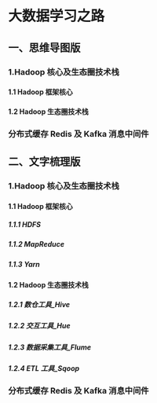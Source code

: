 # 大数据学习之路
## 一、思维导图版
### 1.Hadoop 核心及生态圈技术栈
#### 1.1 Hadoop 框架核心
#### 1.2 Hadoop 生态圈技术栈
### 分布式缓存 Redis 及 Kafka 消息中间件
## 二、文字梳理版
### 1.Hadoop 核心及生态圈技术栈
#### 1.1 Hadoop 框架核心
##### 1.1.1 HDFS
##### 1.1.2 MapReduce
##### 1.1.3 Yarn
#### 1.2 Hadoop 生态圈技术栈
##### 1.2.1 数仓工具_Hive
##### 1.2.2 交互工具_Hue
##### 1.2.3 数据采集工具_Flume
##### 1.2.4 ETL 工具_Sqoop
### 分布式缓存 Redis 及 Kafka 消息中间件
